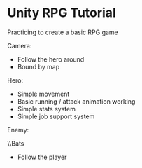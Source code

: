 # Unity RPG Tutorial
Practicing to create a basic RPG game

Camera:
- Follow the hero around
- Bound by map


Hero:
- Simple movement
- Basic running / attack animation working
- Simple stats system
- Simple job support system


Enemy:

\\\\Bats 
- Follow the player




